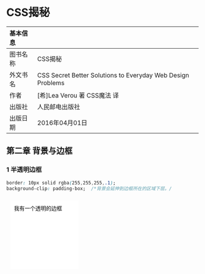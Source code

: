 # CSS揭秘

|基本信息||
|:-|:-|
|图书名称|CSS揭秘 |
|外文书名|CSS Secret Better Solutions to Everyday Web Design Problems|
|作者|[希]Lea Verou 著 CSS魔法 译|
|出版社|人民邮电出版社|
|出版日期|2016年04月01日|

## 第二章 背景与边框

### 1 半透明边框

```css
border: 10px solid rgba(255,255,255,.1);
background-clip: padding-box;  /*背景会延伸到边框所在的区域下层。/
```

<style type="text/css">
.semi-transparent-borders{
  width:200px;
  height:200px;
  background: #fff;
  border: 10px solid rgba(255,255,255,.1);
  color:#000;
  padding:10px;
  box-sizing:border-box;
  background-clip: padding-box; 
}
</style>
<div  class="semi-transparent-borders">
我有一个透明的边框
</div>










